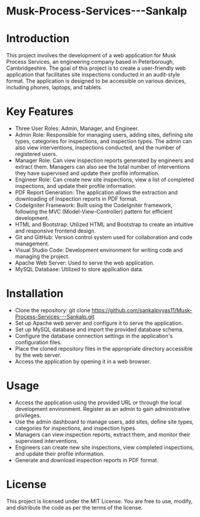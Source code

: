 # Musk-Process-Services---Sankalp

# Introduction

This project involves the development of a web application for Musk Process Services, an engineering company based in Peterborough, Cambridgeshire. The goal of this project is to create a user-friendly web application that facilitates site inspections conducted in an audit-style format. The application is designed to be accessible on various devices, including phones, laptops, and tablets.

# Key Features

* Three User Roles: Admin, Manager, and Engineer.
* Admin Role: Responsible for managing users, adding sites, defining site types, categories for inspections, and inspection types. The admin can also view interventions, inspections conducted, and the number of registered users.
* Manager Role: Can view inspection reports generated by engineers and extract them. Managers can also see the total number of interventions they have supervised and update their profile information.
* Engineer Role: Can create new site inspections, view a list of completed inspections, and update their profile information.
* PDF Report Generation: The application allows the extraction and downloading of inspection reports in PDF format.
* CodeIgniter Framework: Built using the CodeIgniter framework, following the MVC (Model-View-Controller) pattern for efficient development.
* HTML and Bootstrap: Utilized HTML and Bootstrap to create an intuitive and responsive frontend design.
* Git and GitHub: Version control system used for collaboration and code management.
* Visual Studio Code: Development environment for writing code and managing the project.
* Apache Web Server: Used to serve the web application.
* MySQL Database: Utilized to store application data.

# Installation

* Clone the repository: git clone https://github.com/sankalpvyas11/Musk-Process-Services---Sankalp.git
* Set up Apache web server and configure it to serve the application.
* Set up MySQL database and import the provided database schema.
* Configure the database connection settings in the application's configuration files.
* Place the cloned repository files in the appropriate directory accessible by the web server.
* Access the application by opening it in a web browser.

# Usage

* Access the application using the provided URL or through the local development environment.
Register as an admin to gain administrative privileges.
* Use the admin dashboard to manage users, add sites, define site types, categories for inspections, and inspection types.
* Managers can view inspection reports, extract them, and monitor their supervised interventions.
* Engineers can create new site inspections, view completed inspections, and update their profile information.
* Generate and download inspection reports in PDF format.

# License

This project is licensed under the MIT License. You are free to use, modify, and distribute the code as per the terms of the license.

